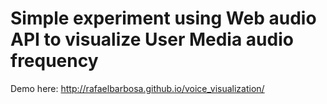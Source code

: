 Simple experiment using Web audio API to visualize User Media audio frequency
==


Demo here: http://rafaelbarbosa.github.io/voice_visualization/